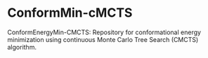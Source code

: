 # ConformMin-cMCTS
ConformEnergyMin-CMCTS: Repository for conformational energy minimization using continuous Monte Carlo Tree Search (CMCTS) algorithm.
